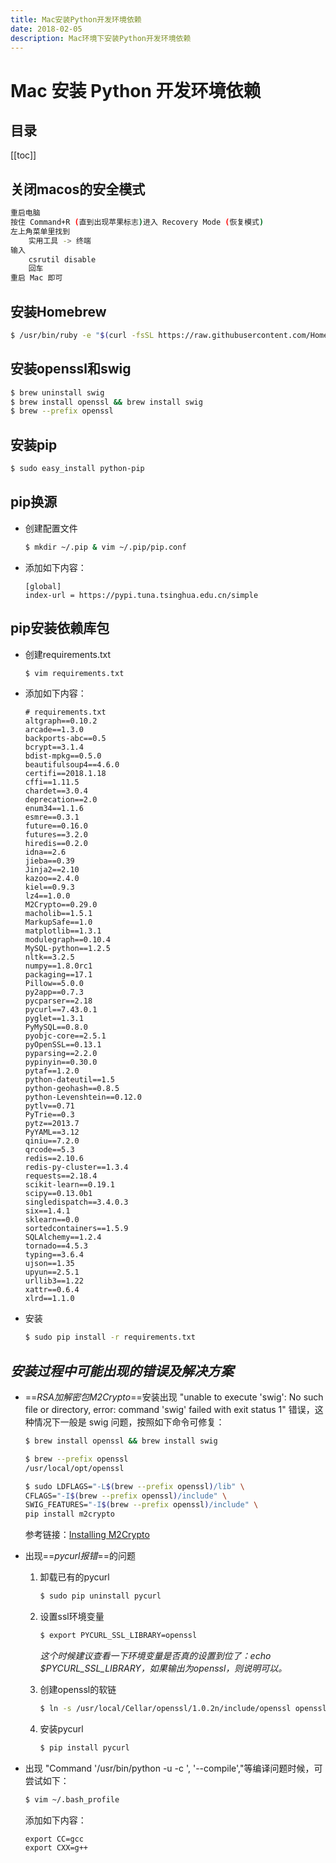 ```yaml
---
title: Mac安装Python开发环境依赖
date: 2018-02-05
description: Mac环境下安装Python开发环境依赖
---
```


# Mac 安装 Python 开发环境依赖

## 目录

[[toc]]

## 关闭macos的安全模式

```bash
重启电脑
按住 Command+R (直到出现苹果标志)进入 Recovery Mode (恢复模式)
左上角菜单里找到
    实用工具 -> 终端
输入
    csrutil disable
    回车
重启 Mac 即可
```


## 安装Homebrew

```bash
$ /usr/bin/ruby -e "$(curl -fsSL https://raw.githubusercontent.com/Homebrew/install/master/install)"
```


## 安装openssl和swig

```bash
$ brew uninstall swig
$ brew install openssl && brew install swig
$ brew --prefix openssl
```


## 安装pip

```bash
$ sudo easy_install python-pip
```


## pip换源

- 创建配置文件

    ```bash
    $ mkdir ~/.pip & vim ~/.pip/pip.conf
    ```

- 添加如下内容：

    ```
    [global]
    index-url = https://pypi.tuna.tsinghua.edu.cn/simple
    ```


## pip安装依赖库包

- 创建requirements.txt

    ```bash
    $ vim requirements.txt
    ```

- 添加如下内容：

    ```
    # requirements.txt
    altgraph==0.10.2
    arcade==1.3.0
    backports-abc==0.5
    bcrypt==3.1.4
    bdist-mpkg==0.5.0
    beautifulsoup4==4.6.0
    certifi==2018.1.18
    cffi==1.11.5
    chardet==3.0.4
    deprecation==2.0
    enum34==1.1.6
    esmre==0.3.1
    future==0.16.0
    futures==3.2.0
    hiredis==0.2.0
    idna==2.6
    jieba==0.39
    Jinja2==2.10
    kazoo==2.4.0
    kiel==0.9.3
    lz4==1.0.0
    M2Crypto==0.29.0
    macholib==1.5.1
    MarkupSafe==1.0
    matplotlib==1.3.1
    modulegraph==0.10.4
    MySQL-python==1.2.5
    nltk==3.2.5
    numpy==1.8.0rc1
    packaging==17.1
    Pillow==5.0.0
    py2app==0.7.3
    pycparser==2.18
    pycurl==7.43.0.1
    pyglet==1.3.1
    PyMySQL==0.8.0
    pyobjc-core==2.5.1
    pyOpenSSL==0.13.1
    pyparsing==2.2.0
    pypinyin==0.30.0
    pytaf==1.2.0
    python-dateutil==1.5
    python-geohash==0.8.5
    python-Levenshtein==0.12.0
    pytlv==0.71
    PyTrie==0.3
    pytz==2013.7
    PyYAML==3.12
    qiniu==7.2.0
    qrcode==5.3
    redis==2.10.6
    redis-py-cluster==1.3.4
    requests==2.18.4
    scikit-learn==0.19.1
    scipy==0.13.0b1
    singledispatch==3.4.0.3
    six==1.4.1
    sklearn==0.0
    sortedcontainers==1.5.9
    SQLAlchemy==1.2.4
    tornado==4.5.3
    typing==3.6.4
    ujson==1.35
    upyun==2.5.1
    urllib3==1.22
    xattr==0.6.4
    xlrd==1.1.0
    ```

- 安装

    ```bash
    $ sudo pip install -r requirements.txt
    ```

## *安装过程中可能出现的错误及解决方案*

- ==*RSA加解密包M2Crypto*==安装出现 "unable to execute 'swig': No such file or directory, error: command 'swig' failed with exit status 1" 错误，这种情况下一般是 swig 问题，按照如下命令可修复：

    ```bash
    $ brew install openssl && brew install swig

    $ brew --prefix openssl
    /usr/local/opt/openssl

    $ sudo LDFLAGS="-L$(brew --prefix openssl)/lib" \
    CFLAGS="-I$(brew --prefix openssl)/include" \
    SWIG_FEATURES="-I$(brew --prefix openssl)/include" \
    pip install m2crypto
    ```

    参考链接：[Installing M2Crypto](https://gitlab.com/m2crypto/m2crypto/blob/master/INSTALL.rst#macosx)

- 出现==*pycurl报错*==的问题

    1. 卸载已有的pycurl

        ```bash
        $ sudo pip uninstall pycurl
        ```

    2. 设置ssl环境变量

        ```bash
        $ export PYCURL_SSL_LIBRARY=openssl
        ```

        *这个时候建议查看一下环境变量是否真的设置到位了：echo $PYCURL_SSL_LIBRARY，如果输出为openssl，则说明可以。*

    3. 创建openssl的软链

        ```bash
        $ ln -s /usr/local/Cellar/openssl/1.0.2n/include/openssl openssl
        ```

    4. 安装pycurl

        ```bash
        $ pip install pycurl
        ```

- 出现 "Command '/usr/bin/python -u -c ', '--compile',"等编译问题时候，可尝试如下：

    ```bash
    $ vim ~/.bash_profile
    ```

    添加如下内容：

    ```
    export CC=gcc
    export CXX=g++
    ```




